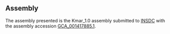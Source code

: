 

Assembly
--------

The assembly presented is the Kmar\_1.0 assembly submitted to
[INSDC](http://www.insdc.org) with the assembly accession
[GCA\_001417885.1](http://www.ebi.ac.uk/ena/data/view/GCA_001417885.1).
